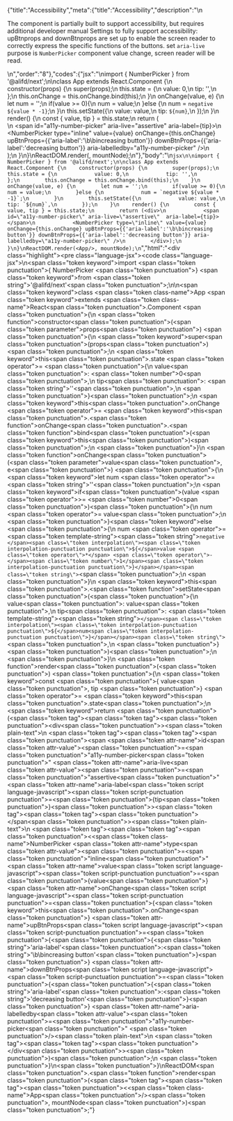 {"title":"Accessibility","meta":{"title":"Accessibility","description":"\n<p>The component is partially built to support accessibility, but requires additional developer manual Settings to fully support accessibility: upBtnprops and downBtnprops are set up to enable the screen reader to correctly express the specific functions of the buttons. set <code>aria-live</code> purpose is <code>NumberPicker</code> component value change, screen reader will be read.</p>\n","order":"8"},"codes":{"jsx":"\nimport { NumberPicker } from '@alifd/next';\n\nclass App extends React.Component {\n    constructor(props) {\n        super(props);\n        this.state = {\n            value: 0,\n            tip: '',\n        };\n        this.onChange = this.onChange.bind(this);\n    }\n    onChange(value, e) {\n        let num = '';\n        if(value >= 0){\n            num = value;\n        }else {\n            num = `negative ${value * -1}`;\n        }\n        this.setState({\n            value: value,\n            tip: `${num}`,\n        });\n    }\n    render() {\n        const { value, tip } = this.state;\n        return (<div>\n            <span id=\"a11y-number-picker\" aria-live=\"assertive\"  aria-label={tip}></span>\n            <NumberPicker type=\"inline\" value={value} onChange={this.onChange} upBtnProps={{'aria-label':'\b\bincreasing button'}} downBtnProps={{'aria-label':'decreasing button'}} aria-labelledby=\"a11y-number-picker\" />\n        </div>);\n    }\n}\nReactDOM.render(<App/>, mountNode);\n"},"body":"\n````jsx\n\nimport { NumberPicker } from '@alifd/next';\n\nclass App extends React.Component {\n    constructor(props) {\n        super(props);\n        this.state = {\n            value: 0,\n            tip: '',\n        };\n        this.onChange = this.onChange.bind(this);\n    }\n    onChange(value, e) {\n        let num = '';\n        if(value >= 0){\n            num = value;\n        }else {\n            num = `negative ${value * -1}`;\n        }\n        this.setState({\n            value: value,\n            tip: `${num}`,\n        });\n    }\n    render() {\n        const { value, tip } = this.state;\n        return (<div>\n            <span id=\"a11y-number-picker\" aria-live=\"assertive\"  aria-label={tip}></span>\n            <NumberPicker type=\"inline\" value={value} onChange={this.onChange} upBtnProps={{'aria-label':'\b\bincreasing button'}} downBtnProps={{'aria-label':'decreasing button'}} aria-labelledby=\"a11y-number-picker\" />\n        </div>);\n    }\n}\nReactDOM.render(<App/>, mountNode);\n````","html":"<script>(function(){'use strict';\n\nvar _createClass = function () { function defineProperties(target, props) { for (var i = 0; i < props.length; i++) { var descriptor = props[i]; descriptor.enumerable = descriptor.enumerable || false; descriptor.configurable = true; if (\"value\" in descriptor) descriptor.writable = true; Object.defineProperty(target, descriptor.key, descriptor); } } return function (Constructor, protoProps, staticProps) { if (protoProps) defineProperties(Constructor.prototype, protoProps); if (staticProps) defineProperties(Constructor, staticProps); return Constructor; }; }();\n\nvar _next = require('@alifd/next');\n\nfunction _classCallCheck(instance, Constructor) { if (!(instance instanceof Constructor)) { throw new TypeError(\"Cannot call a class as a function\"); } }\n\nfunction _possibleConstructorReturn(self, call) { if (!self) { throw new ReferenceError(\"this hasn't been initialised - super() hasn't been called\"); } return call && (typeof call === \"object\" || typeof call === \"function\") ? call : self; }\n\nfunction _inherits(subClass, superClass) { if (typeof superClass !== \"function\" && superClass !== null) { throw new TypeError(\"Super expression must either be null or a function, not \" + typeof superClass); } subClass.prototype = Object.create(superClass && superClass.prototype, { constructor: { value: subClass, enumerable: false, writable: true, configurable: true } }); if (superClass) Object.setPrototypeOf ? Object.setPrototypeOf(subClass, superClass) : subClass.__proto__ = superClass; }\n\nvar App = function (_React$Component) {\n    _inherits(App, _React$Component);\n\n    function App(props) {\n        _classCallCheck(this, App);\n\n        var _this = _possibleConstructorReturn(this, (App.__proto__ || Object.getPrototypeOf(App)).call(this, props));\n\n        _this.state = {\n            value: 0,\n            tip: ''\n        };\n        _this.onChange = _this.onChange.bind(_this);\n        return _this;\n    }\n\n    _createClass(App, [{\n        key: 'onChange',\n        value: function onChange(value, e) {\n            var num = '';\n            if (value >= 0) {\n                num = value;\n            } else {\n                num = 'negative ' + value * -1;\n            }\n            this.setState({\n                value: value,\n                tip: '' + num\n            });\n        }\n    }, {\n        key: 'render',\n        value: function render() {\n            var _state = this.state,\n                value = _state.value,\n                tip = _state.tip;\n\n            return React.createElement(\n                'div',\n                null,\n                React.createElement('span', { id: 'a11y-number-picker', 'aria-live': 'assertive', 'aria-label': tip }),\n                React.createElement(_next.NumberPicker, { type: 'inline', value: value, onChange: this.onChange, upBtnProps: { 'aria-label': '\b\bincreasing button' }, downBtnProps: { 'aria-label': 'decreasing button' }, 'aria-labelledby': 'a11y-number-picker' })\n            );\n        }\n    }]);\n\n    return App;\n}(React.Component);\n\nReactDOM.render(React.createElement(App, null), mountNode);})()</script><div class=\"highlight\"><pre class=\"language-jsx\"><code class=\"language-jsx\">\n<span class=\"token keyword\">import</span> <span class=\"token punctuation\">{</span> NumberPicker <span class=\"token punctuation\">}</span> <span class=\"token keyword\">from</span> <span class=\"token string\">'@alifd/next'</span><span class=\"token punctuation\">;</span>\n\n<span class=\"token keyword\">class</span> <span class=\"token class-name\">App</span> <span class=\"token keyword\">extends</span> <span class=\"token class-name\">React<span class=\"token punctuation\">.</span>Component</span> <span class=\"token punctuation\">{</span>\n    <span class=\"token function\">constructor</span><span class=\"token punctuation\">(</span><span class=\"token parameter\">props</span><span class=\"token punctuation\">)</span> <span class=\"token punctuation\">{</span>\n        <span class=\"token keyword\">super</span><span class=\"token punctuation\">(</span>props<span class=\"token punctuation\">)</span><span class=\"token punctuation\">;</span>\n        <span class=\"token keyword\">this</span><span class=\"token punctuation\">.</span>state <span class=\"token operator\">=</span> <span class=\"token punctuation\">{</span>\n            value<span class=\"token punctuation\">:</span> <span class=\"token number\">0</span><span class=\"token punctuation\">,</span>\n            tip<span class=\"token punctuation\">:</span> <span class=\"token string\">''</span><span class=\"token punctuation\">,</span>\n        <span class=\"token punctuation\">}</span><span class=\"token punctuation\">;</span>\n        <span class=\"token keyword\">this</span><span class=\"token punctuation\">.</span>onChange <span class=\"token operator\">=</span> <span class=\"token keyword\">this</span><span class=\"token punctuation\">.</span><span class=\"token function\">onChange</span><span class=\"token punctuation\">.</span><span class=\"token function\">bind</span><span class=\"token punctuation\">(</span><span class=\"token keyword\">this</span><span class=\"token punctuation\">)</span><span class=\"token punctuation\">;</span>\n    <span class=\"token punctuation\">}</span>\n    <span class=\"token function\">onChange</span><span class=\"token punctuation\">(</span><span class=\"token parameter\">value<span class=\"token punctuation\">,</span> e</span><span class=\"token punctuation\">)</span> <span class=\"token punctuation\">{</span>\n        <span class=\"token keyword\">let</span> num <span class=\"token operator\">=</span> <span class=\"token string\">''</span><span class=\"token punctuation\">;</span>\n        <span class=\"token keyword\">if</span><span class=\"token punctuation\">(</span>value <span class=\"token operator\">>=</span> <span class=\"token number\">0</span><span class=\"token punctuation\">)</span><span class=\"token punctuation\">{</span>\n            num <span class=\"token operator\">=</span> value<span class=\"token punctuation\">;</span>\n        <span class=\"token punctuation\">}</span><span class=\"token keyword\">else</span> <span class=\"token punctuation\">{</span>\n            num <span class=\"token operator\">=</span> <span class=\"token template-string\"><span class=\"token string\">`negative </span><span class=\"token interpolation\"><span class=\"token interpolation-punctuation punctuation\">${</span>value <span class=\"token operator\">*</span> <span class=\"token operator\">-</span><span class=\"token number\">1</span><span class=\"token interpolation-punctuation punctuation\">}</span></span><span class=\"token string\">`</span></span><span class=\"token punctuation\">;</span>\n        <span class=\"token punctuation\">}</span>\n        <span class=\"token keyword\">this</span><span class=\"token punctuation\">.</span><span class=\"token function\">setState</span><span class=\"token punctuation\">(</span><span class=\"token punctuation\">{</span>\n            value<span class=\"token punctuation\">:</span> value<span class=\"token punctuation\">,</span>\n            tip<span class=\"token punctuation\">:</span> <span class=\"token template-string\"><span class=\"token string\">`</span><span class=\"token interpolation\"><span class=\"token interpolation-punctuation punctuation\">${</span>num<span class=\"token interpolation-punctuation punctuation\">}</span></span><span class=\"token string\">`</span></span><span class=\"token punctuation\">,</span>\n        <span class=\"token punctuation\">}</span><span class=\"token punctuation\">)</span><span class=\"token punctuation\">;</span>\n    <span class=\"token punctuation\">}</span>\n    <span class=\"token function\">render</span><span class=\"token punctuation\">(</span><span class=\"token punctuation\">)</span> <span class=\"token punctuation\">{</span>\n        <span class=\"token keyword\">const</span> <span class=\"token punctuation\">{</span> value<span class=\"token punctuation\">,</span> tip <span class=\"token punctuation\">}</span> <span class=\"token operator\">=</span> <span class=\"token keyword\">this</span><span class=\"token punctuation\">.</span>state<span class=\"token punctuation\">;</span>\n        <span class=\"token keyword\">return</span> <span class=\"token punctuation\">(</span><span class=\"token tag\"><span class=\"token tag\"><span class=\"token punctuation\">&lt;</span>div</span><span class=\"token punctuation\">></span></span><span class=\"token plain-text\">\n            </span><span class=\"token tag\"><span class=\"token tag\"><span class=\"token punctuation\">&lt;</span>span</span> <span class=\"token attr-name\">id</span><span class=\"token attr-value\"><span class=\"token punctuation\">=</span><span class=\"token punctuation\">\"</span>a11y-number-picker<span class=\"token punctuation\">\"</span></span> <span class=\"token attr-name\">aria-live</span><span class=\"token attr-value\"><span class=\"token punctuation\">=</span><span class=\"token punctuation\">\"</span>assertive<span class=\"token punctuation\">\"</span></span>  <span class=\"token attr-name\">aria-label</span><span class=\"token script language-javascript\"><span class=\"token script-punctuation punctuation\">=</span><span class=\"token punctuation\">{</span>tip<span class=\"token punctuation\">}</span></span><span class=\"token punctuation\">></span></span><span class=\"token tag\"><span class=\"token tag\"><span class=\"token punctuation\">&lt;/</span>span</span><span class=\"token punctuation\">></span></span><span class=\"token plain-text\">\n            </span><span class=\"token tag\"><span class=\"token tag\"><span class=\"token punctuation\">&lt;</span><span class=\"token class-name\">NumberPicker</span></span> <span class=\"token attr-name\">type</span><span class=\"token attr-value\"><span class=\"token punctuation\">=</span><span class=\"token punctuation\">\"</span>inline<span class=\"token punctuation\">\"</span></span> <span class=\"token attr-name\">value</span><span class=\"token script language-javascript\"><span class=\"token script-punctuation punctuation\">=</span><span class=\"token punctuation\">{</span>value<span class=\"token punctuation\">}</span></span> <span class=\"token attr-name\">onChange</span><span class=\"token script language-javascript\"><span class=\"token script-punctuation punctuation\">=</span><span class=\"token punctuation\">{</span><span class=\"token keyword\">this</span><span class=\"token punctuation\">.</span>onChange<span class=\"token punctuation\">}</span></span> <span class=\"token attr-name\">upBtnProps</span><span class=\"token script language-javascript\"><span class=\"token script-punctuation punctuation\">=</span><span class=\"token punctuation\">{</span><span class=\"token punctuation\">{</span><span class=\"token string\">'aria-label'</span><span class=\"token punctuation\">:</span><span class=\"token string\">'\b\bincreasing button'</span><span class=\"token punctuation\">}</span><span class=\"token punctuation\">}</span></span> <span class=\"token attr-name\">downBtnProps</span><span class=\"token script language-javascript\"><span class=\"token script-punctuation punctuation\">=</span><span class=\"token punctuation\">{</span><span class=\"token punctuation\">{</span><span class=\"token string\">'aria-label'</span><span class=\"token punctuation\">:</span><span class=\"token string\">'decreasing button'</span><span class=\"token punctuation\">}</span><span class=\"token punctuation\">}</span></span> <span class=\"token attr-name\">aria-labelledby</span><span class=\"token attr-value\"><span class=\"token punctuation\">=</span><span class=\"token punctuation\">\"</span>a11y-number-picker<span class=\"token punctuation\">\"</span></span> <span class=\"token punctuation\">/></span></span><span class=\"token plain-text\">\n        </span><span class=\"token tag\"><span class=\"token tag\"><span class=\"token punctuation\">&lt;/</span>div</span><span class=\"token punctuation\">></span></span><span class=\"token punctuation\">)</span><span class=\"token punctuation\">;</span>\n    <span class=\"token punctuation\">}</span>\n<span class=\"token punctuation\">}</span>\nReactDOM<span class=\"token punctuation\">.</span><span class=\"token function\">render</span><span class=\"token punctuation\">(</span><span class=\"token tag\"><span class=\"token tag\"><span class=\"token punctuation\">&lt;</span><span class=\"token class-name\">App</span></span><span class=\"token punctuation\">/></span></span><span class=\"token punctuation\">,</span> mountNode<span class=\"token punctuation\">)</span><span class=\"token punctuation\">;</span></code></pre></div>"}